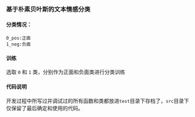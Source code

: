 ### 基于朴素贝叶斯的文本情感分类

#### 分类情况：
```$xslt
0_pos:正面
1_neg:负面
```

#### 训练
选取 `0` 和 `1` 类，分别作为正面和负面类进行分类训练

#### 代码说明
开发过程中所写过并调试过的所有函数和类都放进`test`目录下存档了，`src`目录下仅保留了最后确定和使用的代码。